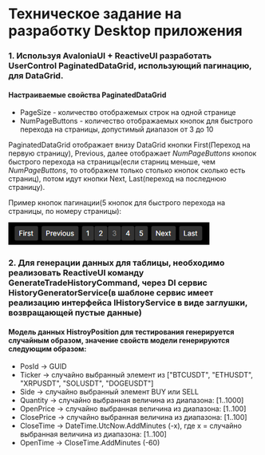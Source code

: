 # Техническое задание на разработку Desktop приложения

### 1. Используя AvaloniaUI + ReactiveUI разработать UserControl PaginatedDataGrid, использующий пагинацию, для DataGrid.
#### Настраиваемые свойства PaginatedDataGrid
  - PageSize - количество отображемых строк на одной странице
  - NumPageButtons - количество отображаемых кнопок для быстрого перехода на страницы, допустимый диапазон от 3 до 10

PaginatedDataGrid отображает внизу DataGrid кнопки First(Переход на первую страницу), Previous, далее отображает _NumPageButtons_ кнопок быстрого перехода на страницы(если старниц меньше, чем _NumPageButtons_, то отображем только столько кнопок сколько есть страниц), потом идут кнопки Next, Last(переход на последнюю страницу).

Пример кнопок пагинации(5 кнопок для быстрого перехода на страницы, по номеру страницы):

![alt text](https://github.com/QuickLeopard/AvaloniaUI.DataGrid.Pagination/blob/master/Images/Pagination.png)

### 2. Для генерации данных для таблицы, необходимо реализовать ReactiveUI команду GenerateTradeHistoryCommand, через DI сервис HistoryGeneratorService(в шаблоне сервис имеет реализацию интерфейса IHistoryService в виде заглушки, возвращающей пустые данные)
#### Модель данных HistroyPosition для тестирования генерируется случайным образом, значение свойств модели генерируются следующим образом:
- PosId -> GUID
- Ticker -> случайно выбранный элемент из ["BTCUSDT", "ETHUSDT", "XRPUSDT", "SOLUSDT", "DOGEUSDT"]
- Side -> случайно выбранный элемент BUY или SELL
- Quantity -> случайно выбранная величина из диапазона: [1..1000]
- OpenPrice -> случайно выбранная величина из диапазона: [1..100]
- ClosePrice -> случайно выбранная величина из диапазона: [1..100]
- CloseTime -> DateTime.UtcNow.AddMinutes (-x), где x = случайно выбранная величина из диапазона: [1..100]
- OpenTime -> CloseTime.AddMinutes (-60)

